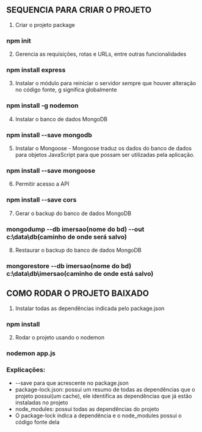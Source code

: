 ## SEQUENCIA PARA CRIAR O PROJETO

1. Criar o projeto package
### npm init

2. Gerencia as requisições, rotas e URLs, entre outras funcionalidades
### npm install express

3. Instalar o módulo para reiniciar o servidor sempre que houver alteração no código fonte, g significa globalmente
### npm install -g nodemon

4. Instalar o banco de dados MongoDB
### npm install --save mongodb

5. Instalar o Mongoose - Mongoose traduz os dados do banco de dados para objetos JavaScript para que possam ser utilizadas pela aplicação.
### npm install --save mongoose

6. Permitir acesso a API
### npm install --save cors

7. Gerar o backup do banco de dados MongoDB
### mongodump --db imersao(nome do bd) --out c:\data\db(caminho de onde será salvo)

8. Restaurar o backup do banco de dados MongoDB
### mongorestore --db imersao(nome do bd) c:\data\db\imersao(caminho de onde está salvo)


## COMO RODAR O PROJETO BAIXADO

1. Instalar todas as dependências indicada pelo package.json
### npm install

2. Rodar o projeto usando o nodemon
### nodemon app.js


### Explicações:
- --save para que acrescente no package.json
- package-lock.json: possui um resumo de todas as dependências que o projeto possui(um cache), ele identifica as dependências que já estão instaladas no projeto
- node_modules: possui todas as dependências do projeto
- O package-lock indica a dependência e o node_modules possui o código fonte dela

